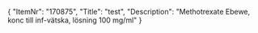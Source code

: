 {
  "ItemNr": "170875",
  "Title": "test",
  "Description": "Methotrexate Ebewe, konc till inf-vätska, lösning 100 mg/ml"
}